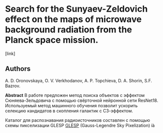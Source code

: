 # Search for the Sunyaev-Zeldovich effect on the maps of microwave background radiation from the Planck space mission.
[link]

## Authors
A. D. Oronovskaya, O. V. Verkhodanov, A. P. Topchieva, D. A. Shorin, S.F. Bazrov.

**Abstract**
В работе предложен метод поиска объектов с эффектом Сюняева-Зельдовича с помощью свёрточной нейронной сети ResNet18. Используемый метод машинного обучения позволит ускорить селекцию кандидатов в скопления галактик с СЗ-эффектом.

Каталог для распознавания радиоисточников составлен с помощью схемы пикселизации GLESP [GLESP](http://www.apc.univ-paris7.fr/~radek/s2hat/docs/glesp.html) (Gauss-Legendre Sky Pixelization) íà
